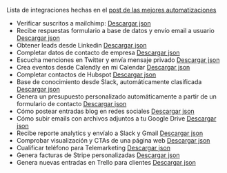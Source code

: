 Lista de integraciones hechas en el [post de las mejores automatizaciones](https://sharingaway.com/las-mejores-16-automatizaciones-no-code-en-2021/)


- Verificar suscritos a mailchimp: [Descargar json](#)
- Recibe respuestas formulario a base de datos y envío email a usuario [Descargar json](#)
- Obtener leads desde Linkedin [Descargar json](#)
- Completar datos de contacto de empresa [Descargar json](#)
- Escucha menciones en Twitter y envía mensaje privado [Descargar json](#)
- Crea eventos desde Calendly en mi Calendar [Descargar json](#)
- Completar contactos de Hubspot [Descargar json](#)
- Base de conocimiento desde Slack, automáticamente clasificada [Descargar json](#)
- Genera un presupuesto personalizado automáticamente a partir de un formulario de contacto [Descargar json](#)
- Cómo postear entradas blog en redes sociales [Descargar json](#)
- Cómo subir emails con archivos adjuntos a tu Google Drive [Descargar json](#)
- Recibe reporte analytics y envíalo a Slack y Gmail [Descargar json](#)
- Comprobar visualización y CTAs de una página web [Descargar json](#)
- Cualificar teléfono para Telemarketing [Descargar json](#)
- Genera facturas de Stripe personalizadas [Descargar json](#)
- Genera nuevas entradas en Trello para clientes [Descargar json](#)
